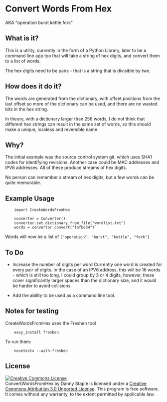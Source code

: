 Convert Words From Hex
======================

AKA "operation burst kettle fork"

What is it?
-----------

This is a utility, currently in the form of a Python Library, later to be a command line app too that will take a string of hex digits, and convert them to a list of words.

The hex digits need to be pairs - that is a string that is divisible by two. 

How does it do it?
------------------

The words are generated from the dictionary, with offset positions from the last offset so more of the dictionary can be used, and there are no wasted bits in the hex string.

In theory, with a dictionary larger than 256 words, I do not think that different hex strings can result in the same set of words, so this should make a unique, lossless and reversible name.

Why?
----

The initial example was the source control system git, which uses SHA1 codes for identifying revisions. Another case could be MAC addresses and IPV6 addresses. All of these produce streams of hex digits.

No person can remember a stream of hex digits, but a few words can be quite memorable.

Example Usage
-------------

		import CreateWordsFromHex

		converter = Converter()
		converter.set_dictionary_from_file("wordlist.txt")
		words = converter.convert("fafbe34")`

Words will now be a list of `["operation", "burst", "kettle", "fork"]`

To Do
-----

* Increase the number of digits per word
	Currently one word is created for every pair of digits.
	In the case of an IPV6 address, this will be 16 words - which is still too long. I could group by 3 or 4 digits, however, 
these cover significantly larger spaces than the dictionary size, and it would be harder to avoid collisions.

* Add the ability to be used as a command line tool.

Notes for testing
-----------------

CreateWordsFromHex uses the Freshen tool 

		easy_install freshen

To run them:

		nosetests --with-freshen

License
-------
<a rel="license" href="http://creativecommons.org/licenses/by/3.0/"><img alt="Creative Commons License" style="border-width:0" src="http://i.creativecommons.org/l/by/3.0/88x31.png" /></a><br /><span xmlns:dct="http://purl.org/dc/terms/" href="http://purl.org/dc/dcmitype/Dataset" property="dct:title" rel="dct:type">ConvertWordsFromHex</span> by <span xmlns:cc="http://creativecommons.org/ns#" property="cc:attributionName">Danny Staple</span> is licensed under a <a rel="license" href="http://creativecommons.org/licenses/by/3.0/">Creative Commons Attribution 3.0 Unported License</a>.
This program is free software. It comes without any warranty, to the extent permitted by applicable law.